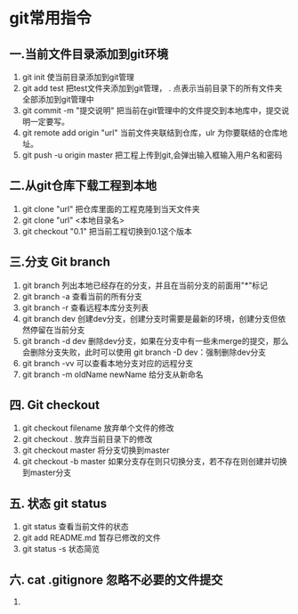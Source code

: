 # git常用指令
## 一.当前文件目录添加到git环境
1. git init   使当前目录添加到git管理
2. git add test   把test文件夹添加到git管理， . 点表示当前目录下的所有文件夹全部添加到git管理中
3. git commit -m "提交说明"   把当前在git管理中的文件提交到本地库中，提交说明一定要写。
4. git remote add origin "url"  当前文件夹联结到仓库，ulr 为你要联结的仓库地址。
5. git push -u origin master  把工程上传到git,会弹出输入框输入用户名和密码

## 二.从git仓库下载工程到本地
1. git clone "url" 把仓库里面的工程克隆到当天文件夹
2. git clone "url" <本地目录名>
3. git checkout "0.1" 把当前工程切换到0.1这个版本

## 三.分支 Git branch
1. git branch  列出本地已经存在的分支，并且在当前分支的前面用"*"标记
2. git branch -a 查看当前的所有分支
3. git branch -r 查看远程本库分支列表
4. git branch dev 创建dev分支，创建分支时需要是最新的环境，创建分支但依然停留在当前分支
5. git branch -d dev 删除dev分支，如果在分支中有一些未merge的提交，那么会删除分支失败，此时可以使用 git branch -D dev：强制删除dev分支
6. git branch -vv 可以查看本地分支对应的远程分支
7. git branch -m oldName newName 给分支从新命名

## 四. Git checkout
1. git checkout filename 放弃单个文件的修改
2. git checkout . 放弃当前目录下的修改
3. git checkout master 将分支切换到master
4. git checkout -b master 如果分支存在则只切换分支，若不存在则创建并切换到master分支

## 五. 状态 git status
1. git status 查看当前文件的状态
2. git add README.md 暂存已修改的文件
3. git status -s 状态简览
## 六. cat .gitignore 忽略不必要的文件提交
1. 

